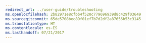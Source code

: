 ```yaml
---
redirect_url: ../user-guide/troubleshooting
ms.openlocfilehash: 2b82971e8cfbb4f520c779696939d8c429f03649
ms.sourcegitcommit: 65de5708bec89f01ef7b7d2df2a87656b53c3145
ms.translationtype: HT
ms.contentlocale: es-ES
ms.lasthandoff: 07/21/2017
---
```

